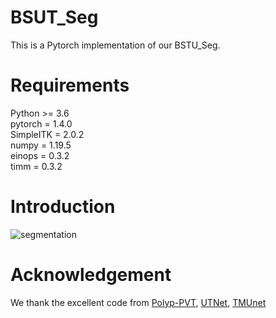# BSUT_Seg
This is a Pytorch implementation of our BSTU_Seg.
# Requirements
Python >= 3.6   
pytorch = 1.4.0  
SimpleITK = 2.0.2  
numpy = 1.19.5  
einops = 0.3.2  
timm = 0.3.2

# Introduction
![segmentation](https://user-images.githubusercontent.com/103362414/162615299-5b22d1e7-392e-46cb-9d98-6a28cc3567b8.jpg)

# Acknowledgement
We thank the excellent code from [Polyp-PVT](https://github.com/DengPingFan/Polyp-PVT), [UTNet](https://github.com/yhygao/UTNet), [TMUnet](https://github.com/rezazad68/TMUnet)
